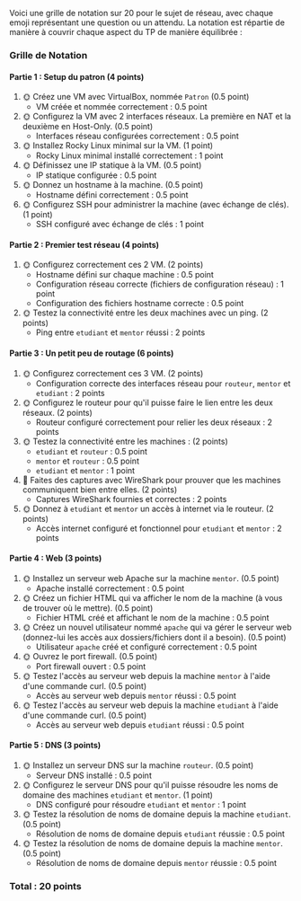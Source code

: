 Voici une grille de notation sur 20 pour le sujet de réseau, avec chaque emoji représentant une question ou un attendu. La notation est répartie de manière à couvrir chaque aspect du TP de manière équilibrée :

### Grille de Notation

#### Partie 1 : Setup du patron (4 points)
1. 🌞 Créez une VM avec VirtualBox, nommée ```Patron``` (0.5 point)
   - VM créée et nommée correctement : 0.5 point
2. 🌞 Configurez la VM avec 2 interfaces réseaux. La première en NAT et la deuxième en Host-Only. (0.5 point)
   - Interfaces réseau configurées correctement : 0.5 point
3. 🌞 Installez Rocky Linux minimal sur la VM. (1 point)
   - Rocky Linux minimal installé correctement : 1 point
4. 🌞 Définissez une IP statique à la VM. (0.5 point)
   - IP statique configurée : 0.5 point
5. 🌞 Donnez un hostname à la machine. (0.5 point)
   - Hostname défini correctement : 0.5 point
6. 🌞 Configurez SSH pour administrer la machine (avec échange de clés). (1 point)
   - SSH configuré avec échange de clés : 1 point

#### Partie 2 : Premier test réseau (4 points)
1. 🌞 Configurez correctement ces 2 VM. (2 points)
   - Hostname défini sur chaque machine : 0.5 point
   - Configuration réseau correcte (fichiers de configuration réseau) : 1 point
   - Configuration des fichiers hostname correcte : 0.5 point
2. 🌞 Testez la connectivité entre les deux machines avec un ping. (2 points)
   - Ping entre `etudiant` et `mentor` réussi : 2 points

#### Partie 3 : Un petit peu de routage (6 points)
1. 🌞 Configurez correctement ces 3 VM. (2 points)
   - Configuration correcte des interfaces réseau pour `routeur`, `mentor` et `etudiant` : 2 points
2. 🌞 Configurez le routeur pour qu'il puisse faire le lien entre les deux réseaux. (2 points)
   - Routeur configuré correctement pour relier les deux réseaux : 2 points
3. 🌞 Testez la connectivité entre les machines : (2 points)
   - `etudiant` et `routeur` : 0.5 point
   - `mentor` et `routeur` : 0.5 point
   - `etudiant` et `mentor` : 1 point
4. 🦈 Faites des captures avec WireShark pour prouver que les machines communiquent bien entre elles. (2 points)
   - Captures WireShark fournies et correctes : 2 points
5. 🌞 Donnez à `etudiant` et `mentor` un accès à internet via le routeur. (2 points)
   - Accès internet configuré et fonctionnel pour `etudiant` et `mentor` : 2 points

#### Partie 4 : Web (3 points)
1. 🌞 Installez un serveur web Apache sur la machine `mentor`. (0.5 point)
   - Apache installé correctement : 0.5 point
2. 🌞 Créez un fichier HTML qui va afficher le nom de la machine (à vous de trouver où le mettre). (0.5 point)
   - Fichier HTML créé et affichant le nom de la machine : 0.5 point
3. 🌞 Créez un nouvel utilisateur nommé `apache` qui va gérer le serveur web (donnez-lui les accès aux dossiers/fichiers dont il a besoin). (0.5 point)
   - Utilisateur `apache` créé et configuré correctement : 0.5 point
4. 🌞 Ouvrez le port firewall. (0.5 point)
   - Port firewall ouvert : 0.5 point
5. 🌞 Testez l'accès au serveur web depuis la machine `mentor` à l'aide d'une commande curl. (0.5 point)
   - Accès au serveur web depuis `mentor` réussi : 0.5 point
6. 🌞 Testez l'accès au serveur web depuis la machine `etudiant` à l'aide d'une commande curl. (0.5 point)
   - Accès au serveur web depuis `etudiant` réussi : 0.5 point

#### Partie 5 : DNS (3 points)
1. 🌞 Installez un serveur DNS sur la machine `routeur`. (0.5 point)
   - Serveur DNS installé : 0.5 point
2. 🌞 Configurez le serveur DNS pour qu'il puisse résoudre les noms de domaine des machines `etudiant` et `mentor`. (1 point)
   - DNS configuré pour résoudre `etudiant` et `mentor` : 1 point
3. 🌞 Testez la résolution de noms de domaine depuis la machine `etudiant`. (0.5 point)
   - Résolution de noms de domaine depuis `etudiant` réussie : 0.5 point
4. 🌞 Testez la résolution de noms de domaine depuis la machine `mentor`. (0.5 point)
   - Résolution de noms de domaine depuis `mentor` réussie : 0.5 point

### Total : 20 points